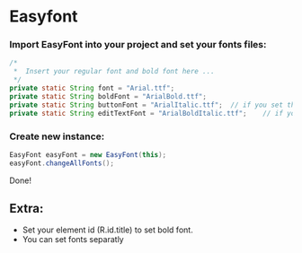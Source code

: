 # Easyfont

### Import EasyFont into your project and set your fonts files:
```java
/*
 *  Insert your regular font and bold font here ...
 */
private static String font = "Arial.ttf";
private static String boldFont = "ArialBold.ttf";
private static String buttonFont = "ArialItalic.ttf";  // if you set this string empty button's font will be regular font
private static String editTextFont = "ArialBoldItalic.ttf";    // if you set this string empty editText's font will be regular font
```
### Create new instance:
```java
EasyFont easyFont = new EasyFont(this);
easyFont.changeAllFonts();
```
Done!

## Extra:
* Set your element id (R.id.title) to set bold font.
* You can set fonts separatly
